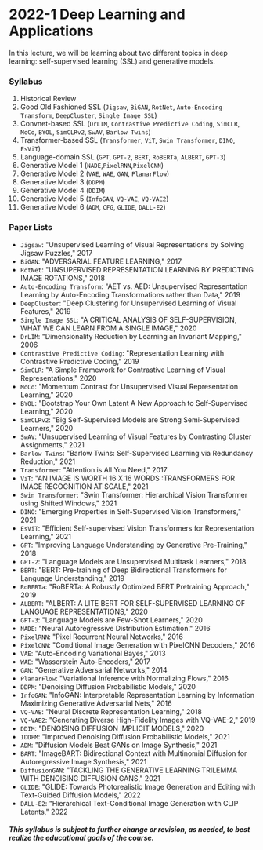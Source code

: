# 2022-1 Deep Learning and Applications

In this lecture, we will be learning about two different topics in deep learning: self-supervised learning (SSL) and generative models. 

### Syllabus
 1. Historical Review
 2. Good Old Fashioned SSL (`Jigsaw`, `BiGAN`, `RotNet`, `Auto-Encoding Transform`, `DeepCluster`, `Single Image SSL`)
 3. Convnet-based SSL (`DrLIM`, `Contrastive Predictive Coding`, `SimCLR`, `MoCo`, `BYOL`, `SimCLRv2`, `SwAV`, `Barlow Twins`)
 4. Transformer-based SSL (`Transformer`, `ViT`, `Swin Transformer`, `DINO`, `EsViT`)
 5. Language-domain SSL (`GPT`, `GPT-2`, `BERT`, `RoBERTa`, `ALBERT`, `GPT-3`)
 6. Generative Model 1 (`NADE`,`PixelRNN`,`PixelCNN`)
 7. Generative Model 2 (`VAE`, `WAE`, `GAN`, `PlanarFlow`)
 8. Generative Model 3 (`DDPM`)
 9. Generative Model 4 (`DDIM`)
 10. Generative Model 5 (`InfoGAN`, `VQ-VAE`, `VQ-VAE2`)
 11. Generative Model 6 (`ADM`, `CFG`, `GLIDE`, `DALL-E2`)

### Paper Lists
- `Jigsaw`: "Unsupervised Learning of Visual Representations by Solving Jigsaw Puzzles," 2017
- `BiGAN`: "ADVERSARIAL FEATURE LEARNING," 2017
- `RotNet`: "UNSUPERVISED REPRESENTATION LEARNING BY PREDICTING IMAGE ROTATIONS," 2018
- `Auto-Encoding Transform`: "AET vs. AED: Unsupervised Representation Learning by Auto-Encoding Transformations rather than Data," 2019
- `DeepCluster`: "Deep Clustering for Unsupervised Learning of Visual Features," 2019
- `Single Image SSL`: "A CRITICAL ANALYSIS OF SELF-SUPERVISION, WHAT WE CAN LEARN FROM A SINGLE IMAGE," 2020
- `DrLIM`: "Dimensionality Reduction by Learning an Invariant Mapping," 2006
- `Contrastive Predictive Coding`: "Representation Learning with Contrastive Predictive Coding," 2019
- `SimCLR`: "A Simple Framework for Contrastive Learning of Visual Representations," 2020
- `MoCo`: "Momentum Contrast for Unsupervised Visual Representation Learning," 2020
- `BYOL`: "Bootstrap Your Own Latent A New Approach to Self-Supervised Learning," 2020
- `SimCLRv2`: "Big Self-Supervised Models are Strong Semi-Supervised Learners," 2020
- `SwAV`: "Unsupervised Learning of Visual Features by Contrasting Cluster Assignments," 2021
- `Barlow Twins`: "Barlow Twins: Self-Supervised Learning via Redundancy Reduction," 2021
- `Transformer`: "Attention is All You Need," 2017
- `ViT`: "AN IMAGE IS WORTH 16 X 16 WORDS :TRANSFORMERS FOR IMAGE RECOGNITION AT SCALE," 2021
- `Swin Transformer`: "Swin Transformer: Hierarchical Vision Transformer using Shifted Windows," 2021
- `DINO`: "Emerging Properties in Self-Supervised Vision Transformers," 2021
- `EsViT`: "Efficient Self-supervised Vision Transformers for Representation Learning," 2021
- `GPT`: "Improving Language Understanding by Generative Pre-Training," 2018
- `GPT-2`: "Language Models are Unsupervised Multitask Learners," 2018
- `BERT`: "BERT: Pre-training of Deep Bidirectional Transformers for Language Understanding," 2019
- `RoBERTa`: "RoBERTa: A Robustly Optimized BERT Pretraining Approach," 2019
- `ALBERT`: "ALBERT: A LITE BERT FOR SELF-SUPERVISED LEARNING OF LANGUAGE REPRESENTATIONS," 2020
- `GPT-3`: "Language Models are Few-Shot Learners," 2020
- `NADE`: "Neural Autoregressive Distribution Estimation." 2016
- `PixelRNN`: "Pixel Recurrent Neural Networks," 2016
- `PixelCNN`: "Conditional Image Generation with PixelCNN Decoders," 2016
- `VAE`: "Auto-Encoding Variational Bayes," 2013
- `WAE`: "Wasserstein Auto-Encoders," 2017
- `GAN`: "Generative Adversarial Networks," 2014
- `PlanarFlow`: "Variational Inference with Normalizing Flows," 2016
- `DDPM`: "Denoising Diffusion Probabilistic Models," 2020
- `InfoGAN`: "InfoGAN: Interpretable Representation Learning by Information Maximizing Generative Adversarial Nets," 2016
- `VQ-VAE`: "Neural Discrete Representation Learning," 2018
- `VQ-VAE2`: "Generating Diverse High-Fidelity Images with VQ-VAE-2," 2019
- `DDIM`: "DENOISING DIFFUSION IMPLICIT MODELS," 2020
- `IDDPM`: "Improved Denoising Diffusion Probabilistic Models," 2021
- `ADM`: "Diffusion Models Beat GANs on Image Synthesis," 2021
- `BART`: "ImageBART: Bidirectional Context with Multinomial Diffusion for Autoregressive Image Synthesis," 2021
- `DiffusionGAN`: "TACKLING THE GENERATIVE LEARNING TRILEMMA WITH DENOISING DIFFUSION GANS," 2021
- `GLIDE`: "GLIDE: Towards Photorealistic Image Generation and Editing with Text-Guided Diffusion Models," 2022
- `DALL-E2`: "Hierarchical Text-Conditional Image Generation with CLIP Latents," 2022

##### This syllabus is subject to further change or revision, as needed, to best realize the educational goals of the course.
